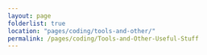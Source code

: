 ```yaml
---
layout: page
folderlist: true
location: "pages/coding/tools-and-other/"
permalink: /pages/coding/Tools-and-Other-Useful-Stuff
---
```

